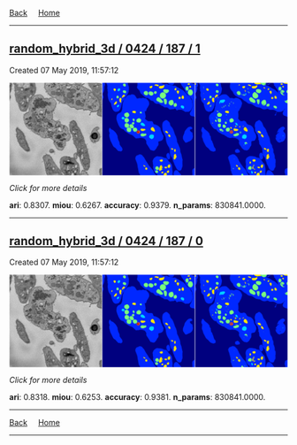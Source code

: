 
[Back](..)&nbsp;&nbsp;&nbsp;&nbsp;&nbsp;[Home](https://leapmanlab.github.io/snapshots)

---

<div class="summary"><a href="1"><h2>random_hybrid_3d / 0424 / 187 / 1</h2></a><p>Created 07 May 2019, 11:57:12
</p><a href="1"><img src="1/media/summary.png" align="center"></a><p>
<i>Click for more details</i>
</p></div>

**ari**: 0.8307. **miou**: 0.6267. **accuracy**: 0.9379. **n_params**: 830841.0000. 

---

<div class="summary"><a href="0"><h2>random_hybrid_3d / 0424 / 187 / 0</h2></a><p>Created 07 May 2019, 11:57:12
</p><a href="0"><img src="0/media/summary.png" align="center"></a><p>
<i>Click for more details</i>
</p></div>

**ari**: 0.8318. **miou**: 0.6253. **accuracy**: 0.9381. **n_params**: 830841.0000. 

---

[Back](..)&nbsp;&nbsp;&nbsp;&nbsp;&nbsp;[Home](https://leapmanlab.github.io/snapshots)

---